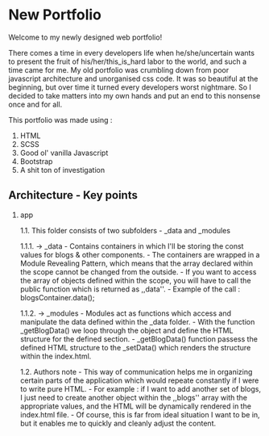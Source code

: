 # New Portfolio

Welcome to my newly designed web portfolio! 

There comes a time in every developers life when he/she/uncertain wants to present the fruit of his/her/this_is_hard labor to the world, and such a time came for me. 
My old portfolio was crumbling down from poor javascript architecture and unorganised css code. It was so beautiful at the beginning, but over time it turned every developers worst nightmare.
So I decided to take matters into my own hands and put an end to this nonsense once and for all. 

This portfolio was made using :

1. HTML
2. SCSS
3. Good ol' vanilla Javascript
4. Bootstrap
5. A shit ton of investigation 

## Architecture - Key points

1. app

    1.1. This folder consists of two subfolders - _data and _modules

    1.1.1. -> _data
        - Contains containers in which I'll be storing the const values for blogs & other components.
        - The containers are wrapped in a Module Revealing Pattern, which means that the array declared within the scope cannot be changed from the outside.
        - If you want to access the array of objects defined within the scope, you will have to call the public function which is returned as ,,data''. 
        - Example of the call : blogsContainer.data();

    1.1.2. -> _modules
        - Modules act as functions which access and manipulate the data defined within the _data folder.
        - With the function _getBlogData() we loop through the object and define the HTML structure for the defined section.
        - _getBlogData() function passess the defined HTML structure to the _setData() which renders the structure within the index.html.

    1.2. Authors note
        - This way of communication helps me in organizing certain parts of the application which would repeate constantly if I were to write pure HTML.
        - For example : if I want to add another set of blogs, I just need to create another object within the ,,blogs'' array with the appropriate values, and the HTML will be dynamically rendered in the index.html file.
        - Of course, this is far from ideal situation I want to be in, but it enables me to quickly and cleanly adjust the content.


